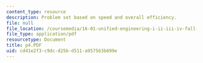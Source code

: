 ```yaml
---
content_type: resource
description: Problem set based on speed and overall efficiency.
file: null
file_location: /coursemedia/16-01-unified-engineering-i-ii-iii-iv-fall-2005-spring-2006/cd41e2f3c9dcd25bd511a957563b699e_p4.PDF
file_type: application/pdf
resourcetype: Document
title: p4.PDF
uid: cd41e2f3-c9dc-d25b-d511-a957563b699e
---
```

